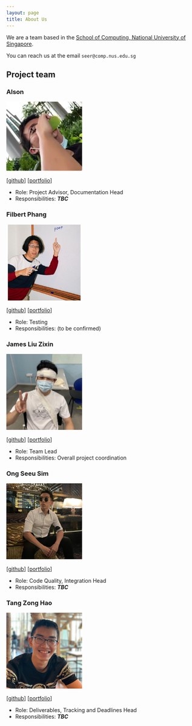 ```yaml
---
layout: page
title: About Us
---
```


We are a team based in the [School of Computing, National University of Singapore](http://www.comp.nus.edu.sg).

You can reach us at the email `seer@comp.nus.edu.sg`

## Project team

### Alson

<img src="images/alson001.png" width="200px">

[[github](https://github.com/alson001)]
[[portfolio](team/alson001.md)]

- Role: Project Advisor, Documentation Head
- Responsibilities: ***TBC***

### Filbert Phang

<img src="images/filbertphang.png" width="200px">

[[github](http://github.com/filbertphang)]
[[portfolio](team/filbertphang.md)]

- Role: Testing
- Responsibilities: (to be confirmed)

### James Liu Zixin

<img src="images/jamesliuzx.png" width="200px">

[[github](http://github.com/jamesliuzx)]
[[portfolio](team/jamesliuzx.md)]

- Role: Team Lead
- Responsibilities: Overall project coordination

### Ong Seeu Sim

<img src="images/seeusim.png" width="200px">

[[github](http://github.com/SeeuSim)]
[[portfolio](team/seeusim.md)]

- Role: Code Quality, Integration Head
- Responsibilities: ***TBC***

### Tang Zong Hao

<img src="images/zhtang29.png" width="200px">

[[github](http://github.com/zhtang29)]
[[portfolio](team/zhtang29.md)]

- Role: Deliverables, Tracking and Deadlines Head
- Responsibilities: ***TBC***
